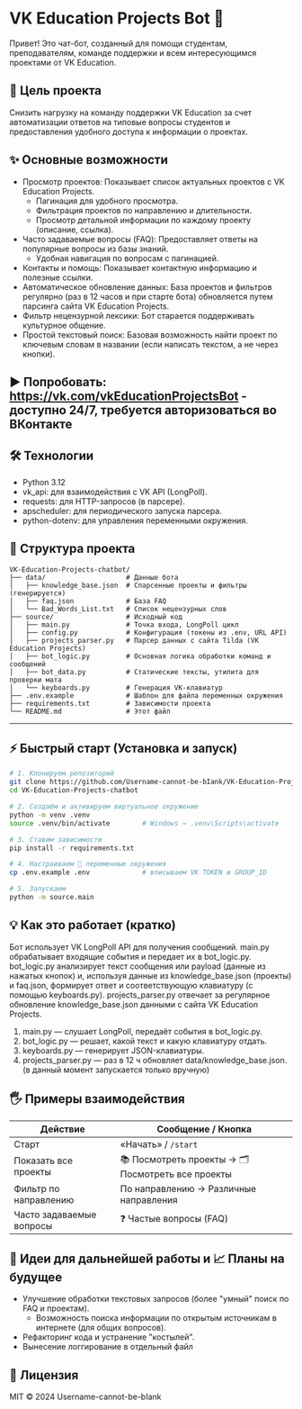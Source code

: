 # VK Education Projects Bot 🤖
Привет! Это чат-бот, созданный для помощи студентам, преподавателям, команде поддержки и всем интересующимся проектами от VK Education. 

## 🎯 Цель проекта
Снизить нагрузку на команду поддержки VK Education за счет автоматизации ответов на типовые вопросы студентов и предоставления удобного доступа к информации о проектах.

## ✨ Основные возможности
- Просмотр проектов: Показывает список актуальных проектов с VK Education Projects.
    * Пагинация для удобного просмотра.
    * Фильтрация проектов по направлению и длительности.
    * Просмотр детальной информации по каждому проекту (описание, ссылка).
- Часто задаваемые вопросы (FAQ): Предоставляет ответы на популярные вопросы из базы знаний.
    * Удобная навигация по вопросам с пагинацией.
- Контакты и помощь: Показывает контактную информацию и полезные ссылки.
- Автоматическое обновление данных: База проектов и фильтров регулярно (раз в 12 часов и при старте бота) обновляется путем парсинга сайта VK Education Projects.
- Фильтр нецензурной лексики: Бот старается поддерживать культурное общение.
- Простой текстовый поиск: Базовая возможность найти проект по ключевым словам в названии (если написать текстом, а не через кнопки).

## ▶️ Попробовать:  https://vk.com/vkEducationProjectsBot - доступно 24/7, требуется авторизоваться во ВКонтакте

## 🛠️ Технологии
- Python 3.12
- vk_api: для взаимодействия с VK API (LongPoll).
- requests: для HTTP-запросов (в парсере).
- apscheduler: для периодического запуска парсера.
- python-dotenv: для управления переменными окружения.

## 📂 Структура проекта
    VK-Education-Projects-chatbot/
    ├── data/                    # Данные бота
    │   ├── knowledge_base.json  # Спарсенные проекты и фильтры (генерируется)
    │   ├── faq.json             # База FAQ
    │   └── Bad_Words_List.txt   # Список нецензурных слов
    ├── source/                  # Исходный код
    │   ├── main.py              # Точка входа, LongPoll цикл
    │   ├── config.py            # Конфигурация (токены из .env, URL API)
    │   ├── projects_parser.py   # Парсер данных с сайта Tilda (VK Education Projects)
    │   ├── bot_logic.py         # Основная логика обработки команд и сообщений
    │   ├── bot_data.py          # Статические тексты, утилита для проверки мата
    │   └── keyboards.py         # Генерация VK-клавиатур
    ├── .env.example             # Шаблон для файла переменных окружения
    ├── requirements.txt         # Зависимости проекта
    └── README.md                # Этот файл

---

## ⚡️ Быстрый старт (Установка и запуск)

```bash
# 1. Клонируем репозиторий
git clone https://github.com/Username-cannot-be-bIank/VK-Education-Projects-chatbot.git
cd VK-Education-Projects-chatbot

# 2. Создаём и активируем виртуальное окружение
python -m venv .venv
source .venv/bin/activate        # Windows → .venv\Scripts\activate

# 3. Ставим зависимости
pip install -r requirements.txt

# 4. Настраиваем 🔑 переменные окружения
cp .env.example .env             # вписываем VK TOKEN и GROUP_ID

# 5. Запускаем
python -m source.main

```


## 💡 Как это работает (кратко)

Бот использует VK LongPoll API для получения сообщений. main.py обрабатывает входящие события и передает их в bot_logic.py.
bot_logic.py анализирует текст сообщения или payload (данные из нажатых кнопок) и, используя данные из knowledge_base.json (проекты) и faq.json, формирует ответ и соответствующую клавиатуру (с помощью keyboards.py).
projects_parser.py отвечает за регулярное обновление knowledge_base.json данными с сайта VK Education Projects.

1. main.py — слушает LongPoll, передаёт события в bot_logic.py.  
2. bot_logic.py — решает, какой текст и какую клавиатуру отдать.  
3. keyboards.py — генерирует JSON-клавиатуры.  
4. projects_parser.py — раз в 12 ч обновляет data/knowledge_base.json.(в данный момент запускается только вручную)


## 🖐 Примеры взаимодействия
| Действие                 | Сообщение / Кнопка                                  |
|--------------------------|-----------------------------------------------------|
| Старт                    | «Начать» / `/start`                                 |
| Показать все проекты     | 📚 Посмотреть проекты →  🗂️ Посмотреть все проекты |
| Фильтр по направлению    | По направлению → Различные направления              |
| Часто задаваемые вопросы | ❓ Частые вопросы (FAQ)                              |

## 🚀 Идеи для дальнейшей работы и 📈 Планы на будущее
* Улучшение обработки текстовых запросов (более "умный" поиск по FAQ и проектам).
    * Возможность поиска информации по открытым источникам в интернете (для общих вопросов).
* Рефакторинг кода и устранение "костылей".
* Вынесение логгирование в отдельный файл

## 📄 Лицензия
MIT © 2024 Username-cannot-be-bIank